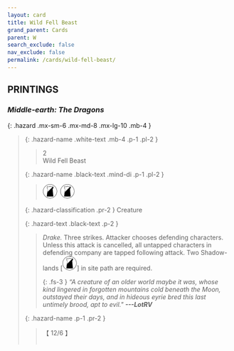 ```yaml
---
layout: card
title: Wild Fell Beast
grand_parent: Cards
parent: W
search_exclude: false
nav_exclude: false
permalink: /cards/wild-fell-beast/
---
```


## PRINTINGS


### _Middle-earth: The Dragons_

{: .hazard .mx-sm-6 .mx-md-8 .mx-lg-10 .mb-4 }
> {: .hazard-name .white-text .mb-4 .p-1 .pl-2 }
> > <div class="hazard-mp">2</div>
> > <div class="card-name">Wild Fell Beast</div>
>
> {: .hazard-name .black-text .mind-di .p-1 .pl-2 }
> > ![](/assets/images/shadow-land.svg)&ensp;![](/assets/images/shadow-land.svg)
>
> {: .hazard-classification .pr-2 }
> Creature
>
> {: .hazard-text .black-text .p-2 }
> > _Drake._ Three strikes. Attacker chooses defending characters. Unless this attack is cancelled, all untapped characters in defending company are tapped following attack. Two Shadow-lands <nobr>[<img src="/assets/images/shadow-land.svg">]</nobr> in site path are required. 
> > 
> > {: .fs-3 } 
> > _“A creature of an older world maybe it was, whose kind lingered in forgotten mountains cold beneath the Moon, outstayed their days, and in hideous eyrie bred this last untimely brood, apt to evil."_ ***---&#65279;LotRV*** 
>
> {: .hazard-name .p-1 .pr-2 }
> > <div class="card-shield">【 12/6 】</div>
> > <div class="card-corruption">&nbsp;</div>
